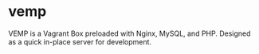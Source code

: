 vemp
====

VEMP is a Vagrant Box preloaded with Nginx, MySQL, and PHP. Designed as a quick in-place server for development.